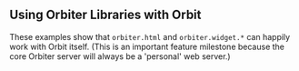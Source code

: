 ## Using Orbiter Libraries with Orbit

These examples show that `orbiter.html` and `orbiter.widget.*` can happily work with Orbit itself.  (This is an important feature milestone because the core Orbiter server will always be a 'personal' web server.)
